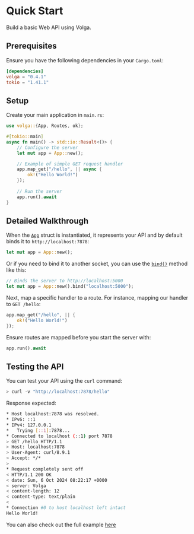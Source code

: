 # Quick Start

Build a basic Web API using Volga.

## Prerequisites

Ensure you have the following dependencies in your `Cargo.toml`:

```toml
[dependencies]
volga = "0.4.1"
tokio = "1.41.1"
```
## Setup
Create your main application in `main.rs`:

```rust
use volga::{App, Routes, ok};

#[tokio::main]
async fn main() -> std::io::Result<()> {
    // Configure the server
    let mut app = App::new();

    // Example of simple GET request handler
    app.map_get("/hello", || async {
        ok!("Hello World!")
    });
    
    // Run the server
    app.run().await
}
```
## Detailed Walkthrough
When the [`App`](https://docs.rs/volga/latest/volga/app/struct.App.html) struct is instantiated, it represents your API and by default binds it to `http://localhost:7878`:
```rust
let mut app = App::new();
```
Or if you need to bind it to another socket, you can use the [`bind()`](https://docs.rs/volga/latest/volga/app/struct.App.html#method.bind) method like this:
```rust
// Binds the server to http://localhost:5000
let mut app = App::new().bind("localhost:5000");
```
Next, map a specific handler to a route. For instance, mapping our handler to `GET /hello`:
```rust
app.map_get("/hello", || {
    ok!("Hello World!")
});
```
Ensure routes are mapped before you start the server with:
```rust
app.run().await
```
## Testing the API

You can test your API using the `curl` command:
```bash
> curl -v "http://localhost:7878/hello"
```
Response expected:
```bash
* Host localhost:7878 was resolved.
* IPv6: ::1
* IPv4: 127.0.0.1
*   Trying [::1]:7878...
* Connected to localhost (::1) port 7878
> GET /hello HTTP/1.1
> Host: localhost:7878
> User-Agent: curl/8.9.1
> Accept: */*
>
* Request completely sent off
< HTTP/1.1 200 OK
< date: Sun, 6 Oct 2024 08:22:17 +0000
< server: Volga
< content-length: 12
< content-type: text/plain
<
* Connection #0 to host localhost left intact
Hello World!
```
You can also check out the full example [here](https://github.com/RomanEmreis/volga/blob/main/examples/hello_world.rs)
